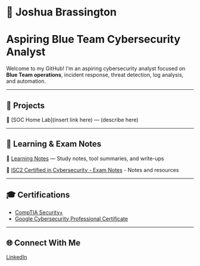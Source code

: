 # 👋 Joshua Brassington
# Aspiring Blue Team Cybersecurity Analyst

Welcome to my GitHub! I'm an aspiring cybersecurity analyst focused on **Blue Team operations**, incident response, threat detection, log analysis, and automation.

---

## 📁 Projects

🔹 [SOC Home Lab](insert link here) — (describe here)      

---

## 📝 Learning & Exam Notes

🔹 [Learning Notes](https://github.com/yourusername/learning-notes) — Study notes, tool summaries, and write-ups

🔹 [ISC2 Certified in Cybersecurity - Exam Notes](https://github.com/joshbrassington/cc-exam-notes/blob/main/README.md) - Notes and resources

---

## 🎓 Certifications

- [CompTIA Security+](https://www.credly.com/badges/8b62a8d2-4937-4bbd-a99e-9796a814c26a/public_url)
- [Google Cybersecurity Professional Certificate](https://www.credly.com/badges/8ab36230-7bca-499c-87b1-ff2ca6983703/public_url)

---

## 🌐 Connect With Me

[LinkedIn](https://linkedin.com/in/joshua-brassington)
